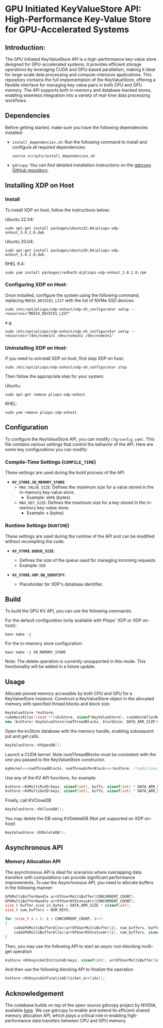 # GPU Initiated KeyValueStore API: High-Performance Key-Value Store for GPU-Accelerated Systems

## Introduction:

The GPU Initiated KeyValueStore API is a high-performance key-value store designed for GPU-accelerated systems. It provides efficient storage operations by leveraging CUDA and GPU-based parallelism, making it ideal for large-scale data processing and compute-intensive applications. This repository contains the full implementation of the KeyValueStore, offering a flexible interface for managing key-value pairs in both CPU and GPU memory. The API supports both in-memory and database-backed stores, enabling seamless integration into a variety of real-time data processing workflows.

## Dependencies

Before getting started, make sure you have the following dependencies installed:

- `install_dependencies.sh`: Run the following command to install and configure all required dependencies:
    ```
    source scripts/install_dependencies.sh
    ```

- `gdrcopy`: You can find detailed installation instructions on the [gdrcopy GitHub repository](https://github.com/NVIDIA/gdrcopy).


## Installing XDP on Host
### Install
To install XDP on host, follow the instructions below:

Ubuntu 22.04:
```
sudo apt-get install packages/ubuntu22.04/pliops-xdp-onhost_3.0.2.0.deb
```

Ubuntu 20.04:
```
sudo apt-get install packages/ubuntu20.04/pliops-xdp-onhost_3.0.2.0.deb
```

RHEL 9.4:
```
sudo yum install packages/redhat9.4/pliops-xdp-onhost_3.0.2.0.rpm
```
### Configuring XDP on Host:

Once installed, configure the system using the following command, replacing `MEDIA_DEVICES_LIST` with the list of NVMe SSD devices:
```
sudo /etc/opt/pliops/xdp-onhost/xdp-oh_configurator setup --resources="MEDIA_DEVICES_LIST"
```

e.g.
```
sudo /etc/opt/pliops/xdp-onhost/xdp-oh_configurator setup --resources="/dev/nvme1n1 /dev/nvme2n1 /dev/nvme3n1"
```
### Uninstalling XDP on Host:

If you need to uninstall XDP on host, first stop XDP on host:
```
sudo /etc/opt/pliops/xdp-onhost/xdp-oh_configurator stop
```

Then follow the appropriate step for your system:

Ubuntu:
```
sudo apt-get remove pliops-xdp-onhost
```

RHEL:
```
sudo yum remove pliops-xdp-onhost
```

## Configuration

To configure the KeyValueStore API, you can modify `cfg/config.yaml`. This file contains various settings that control the behavior of the API. Here are some key configurations you can modify:

### Compile-Time Settings (`COMPILE_TIME`)
These settings are used during the build process of the API.

- **`KV_STORE.IN_MEMORY_STORE`**:
    - `MAX_VALUE_SIZE`: Defines the maximum size for a value stored in the in-memory key-value store. 
      - Example: `4096` (bytes)
    - `MAX_KEY_SIZE`: Defines the maximum size for a key stored in the in-memory key-value store.
      - Example: `4` (bytes)

### Runtime Settings (`RUNTIME`)
These settings are used during the runtime of the API and can be modified without recompiling the code.

- **`KV_STORE.QUEUE_SIZE`**:
    - Defines the size of the queue used for managing incoming requests.
    - Example: `550`

- **`KV_STORE.XDP.DB_IDENTIFY`**:
    - Placeholder for XDP's database identifier. 


## Build

To build the GPU KV API, you can use the following commands:

For the default configuration (only available with Pliops' XDP or XDP on-host):
```
bear make -j
```

For the in-memory store configuration:
```
bear make -j IN_MEMORY_STORE
```
Note: The delete operation is currently unsupported in this mode. This functionality will be added in a future update.


## Usage

Allocate pinned memory accessible by both CPU and GPU for a KeyValueStore instance.
Construct a KeyValueStore object in the allocated memory with specified thread blocks and block size.
```cpp
KeyValueStore *kvStore;
cudaHostAlloc((void **)&kvStore, sizeof(KeyValueStore), cudaHostAllocMapped);
new (kvStore) KeyValueStore(numThreadBlocks, blockSize, DATA_ARR_SIZE*sizeof(int), NUM_KEYS, sizeof(int));
```

Open the kvStore database with the memory handle, enabling subsequent put and get calls.
```cpp
KeyValueStore::KVOpenDB();
```

Launch a CUDA kernel. Note numThreadBlocks must be consistent with the one you passed to the KeyValueStore constructor.
```cpp
myKernel<<<numThreadBlocks, numThreadsPerBlock>>>(kvStore, /*additional kernel args*/); 
```

Use any of the KV API functions, for example:
```cpp
kvStore->KVMultiPutD(keys, sizeof(int), buffs, sizeof(int) * DATA_ARR_SIZE, KVStatus, NUM_KEYS);
kvStore->KVMultiGetD(keys, sizeof(int), buffs, sizeof(int) * DATA_ARR_SIZE, KVStatus, NUM_KEYS);
```

Finally, call KVCloseDB
```cpp
KeyValueStore::KVCloseDB();
```

You may delete the DB using KVDeleteDB (Not yet supported on XDP on-host)
```cpp
KeyValueStore::KVDeleteDB();
```


## Asynchronous API
### Memory Allocation API
The asynchronous API is ideal for scenarios where overlapping data transfers with computations can provide significant performance improvements.
To use the Asynchronous API, you need to allocate buffers in the following manner:
```cpp
GPUMultiBufferHandle arrOfUserMultiBuffer[CONCURRENT_COUNT]; 
GPUMultiBufferHandle arrOfUserKVStatusArr[CONCURRENT_COUNT];
size_t buffer_size_in_bytes = DATA_ARR_SIZE * sizeof(int);
size_t num_buffers = NUM_KEYS;

for (size_t i = 0; i < CONCURRENT_COUNT; i++)
{
    cudaGPUMultiBufferAlloc(arrOfUserMultiBuffer[i], num_buffers, buffer_size_in_bytes);
    cudaGPUMultiBufferAlloc(arrOfUserKVStatusArr[i], num_buffers, sizeof(KVStatusType));
}
```

Then, you may use the following API to start an async non-blocking multi-get operation
```cpp
kvStore->KVAsyncGetInitiateD(keys, sizeof(int), arrOfUserMultiBuffer[idx], sizeof(int) * DATA_ARR_SIZE, arrOfUserKVStatusArr[idx], NUM_KEYS, &ticket_arr[idx]);
```
And then use the following blocking API to finalize the operation
```cpp
kvStore->KVAsyncGetFinalizeD(ticket_arr[idx]);
```

## Acknowledgement
The codebase builds on top of the open-source gdrcopy project by NVIDIA, available [here](https://github.com/NVIDIA/gdrcopy). We use gdrcopy to enable and extend its efficient shared memory allocation API, which plays a critical role in enabling high-performance data transfers between CPU and GPU memory.
